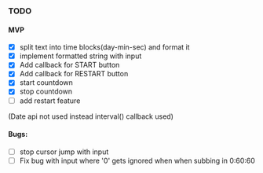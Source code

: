 ### TODO

#### MVP
- [x] split text into time blocks(day-min-sec) and format it
- [x] implement formatted string with input  
- [x] Add callback for START button    
- [x] Add callback for RESTART button 
- [x] start countdown    
- [x] stop countdown  
- [ ] add restart feature 

(Date api not used instead interval() callback used)  

#### Bugs:  
- [ ] stop cursor jump with input  
- [ ] Fix bug with input where '0' gets ignored when when subbing in  0:60:60  
